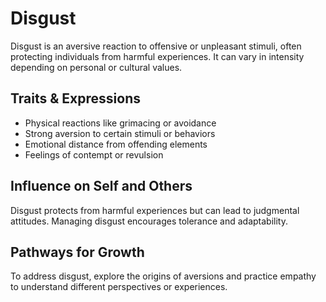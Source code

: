 # Disgust

Disgust is an aversive reaction to offensive or unpleasant stimuli, often protecting individuals from harmful experiences. It can vary in intensity depending on personal or cultural values.

## Traits & Expressions

- Physical reactions like grimacing or avoidance
- Strong aversion to certain stimuli or behaviors
- Emotional distance from offending elements
- Feelings of contempt or revulsion

## Influence on Self and Others

Disgust protects from harmful experiences but can lead to judgmental attitudes. Managing disgust encourages tolerance and adaptability.

## Pathways for Growth

To address disgust, explore the origins of aversions and practice empathy to understand different perspectives or experiences.
